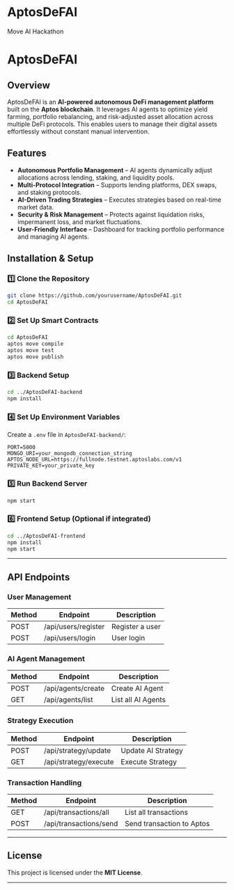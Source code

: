 # AptosDeFAI
Move AI Hackathon


# AptosDeFAI

## Overview
AptosDeFAI is an **AI-powered autonomous DeFi management platform** built on the **Aptos blockchain**. It leverages AI agents to optimize yield farming, portfolio rebalancing, and risk-adjusted asset allocation across multiple DeFi protocols. This enables users to manage their digital assets effortlessly without constant manual intervention.

## Features
- **Autonomous Portfolio Management** – AI agents dynamically adjust allocations across lending, staking, and liquidity pools.
- **Multi-Protocol Integration** – Supports lending platforms, DEX swaps, and staking protocols.
- **AI-Driven Trading Strategies** – Executes strategies based on real-time market data.
- **Security & Risk Management** – Protects against liquidation risks, impermanent loss, and market fluctuations.
- **User-Friendly Interface** – Dashboard for tracking portfolio performance and managing AI agents.

## Installation & Setup
### **1️⃣ Clone the Repository**
```sh
git clone https://github.com/yourusername/AptosDeFAI.git
cd AptosDeFAI
```

### **2️⃣ Set Up Smart Contracts**
```sh
cd AptosDeFAI
aptos move compile
aptos move test
aptos move publish
```

### **3️⃣ Backend Setup**
```sh
cd ../AptosDeFAI-backend
npm install
```

### **4️⃣ Set Up Environment Variables**
Create a `.env` file in `AptosDeFAI-backend/`:
```env
PORT=5000
MONGO_URI=your_mongodb_connection_string
APTOS_NODE_URL=https://fullnode.testnet.aptoslabs.com/v1
PRIVATE_KEY=your_private_key
```

### **5️⃣ Run Backend Server**
```sh
npm start
```

### **6️⃣ Frontend Setup (Optional if integrated)**
```sh
cd ../AptosDeFAI-frontend
npm install
npm start
```

---

## API Endpoints
### **User Management**
| Method | Endpoint            | Description         |
|--------|---------------------|---------------------|
| POST   | /api/users/register | Register a user    |
| POST   | /api/users/login    | User login         |

### **AI Agent Management**
| Method | Endpoint           | Description          |
|--------|--------------------|----------------------|
| POST   | /api/agents/create | Create AI Agent     |
| GET    | /api/agents/list   | List all AI Agents  |

### **Strategy Execution**
| Method | Endpoint              | Description          |
|--------|-----------------------|----------------------|
| POST   | /api/strategy/update  | Update AI Strategy  |
| GET    | /api/strategy/execute | Execute Strategy    |

### **Transaction Handling**
| Method | Endpoint               | Description                  |
|--------|------------------------|------------------------------|
| GET    | /api/transactions/all  | List all transactions       |
| POST   | /api/transactions/send | Send transaction to Aptos   |

---


## License
This project is licensed under the **MIT License**.

---

